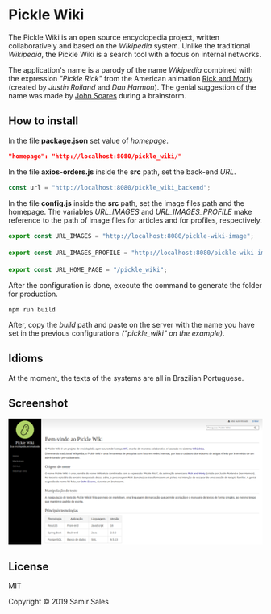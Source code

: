 # Pickle Wiki

The Pickle Wiki is an open source encyclopedia project, written collaboratively and based on the *Wikipedia* system. Unlike the traditional *Wikipedia*, the Pickle Wiki is a search tool with a focus on internal networks.

The application's name is a parody of the name *Wikipedia* combined with the expression *"Pickle Rick"* from the American animation [Rick and Morty](https://en.wikipedia.org/wiki/Rick_and_Morty) (created by *Justin Roiland* and *Dan Harmon*). The genial suggestion of the name was made by [John Soares](https://github.com/JohnSoares) during a brainstorm.

## How to install

In the file **package.json** set value of *homepage*.

```json
"homepage": "http://localhost:8080/pickle_wiki/"
```

In the file **axios-orders.js** inside the **src** path, set the back-end *URL*.

```javascript
const url = "http://localhost:8080/pickle_wiki_backend";
```

In the file **config.js** inside the **src** path, set the image files path and the homepage. The variables *URL_IMAGES* and *URL_IMAGES_PROFILE* make reference to the path of image files for articles and for profiles, respectively.

```javascript
export const URL_IMAGES = "http://localhost:8080/pickle-wiki-image";

export const URL_IMAGES_PROFILE = "http://localhost:8080/pickle-wiki-image/profiles";

export const URL_HOME_PAGE = "/pickle_wiki";
```

After the configuration is done, execute the command to generate the folder for production.

```
npm run build
```
After, copy the *build* path and paste on the server with the name you have set in the previous configurations *("pickle_wiki" on the example)*.

## Idioms
At the moment, the texts of the systems are all in Brazilian Portuguese.

## Screenshot

![Pickle Wiki](screenshot.png)

## License

MIT

Copyright &copy; 2019 Samir Sales